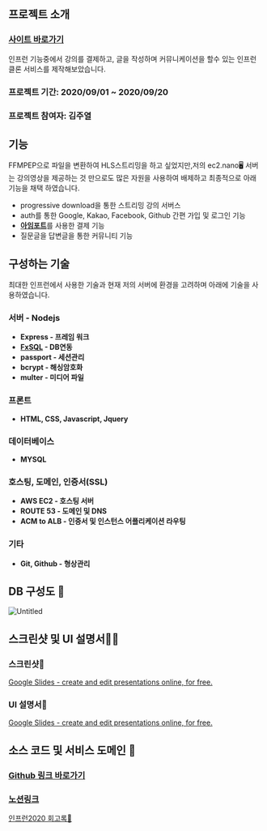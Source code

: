 ## 프로젝트 소개
### [사이트 바로가기](https://www.yeolju.com/)
인프런 기능중에서 강의를 결제하고, 글을 작성하며 커뮤니케이션을 할수 있는  인프런 클론 서비스를 제작해보았습니다.

### 프로젝트 기간: 2020/09/01 ~ 2020/09/20

### 프로젝트 참여자: 김주열

## 기능

FFMPEP으로 파일을 변환하여 HLS스트리밍을 하고 싶었지만,저의 ec2.nano🖥️ 서버는 강의영상을 제공하는 것 만으로도 많은 자원을 사용하여 배제하고 최종적으로  아래 기능을 채택 하였습니다.

- progressive download을 통한 스트리밍 강의 서버스
- auth를 통한 Google, Kakao, Facebook, Github 간편 가입 및 로그인 기능
- [**아임포트**](https://www.iamport.kr/)를 사용한 결제 기능
- 질문글을 답변글을 통한 커뮤니티 기능

## 구성하는 기술

최대한 인프런에서 사용한 기술과 현재 저의 서버에 환경을 고려하며 아래에 기술을 사용하였습니다.

### 서버 - Nodejs

- **Express - 프레임 워크**
- **[FxSQL](https://github.com/marpple/FxSQL) - DB연동**
- **passport - 세션관리**
- **bcrypt - 해싱암호화**
- **multer - 미디어 파일**

### 프론트

- **HTML, CSS, Javascript, Jquery**

### 데이터베이스

- **MYSQL**

### 호스팅, 도메인, 인증서(SSL)

- **AWS EC2 - 호스팅 서버**
- **ROUTE 53 - 도메인 및 DNS**
- **ACM to ALB - 인증서 및 인스턴스 어플리케이션 라우팅**

### 기타

- **Git, Github - 형상관리**

## DB 구성도 💾
![Untitled](https://user-images.githubusercontent.com/39614239/93670666-0612d980-fad8-11ea-8c96-040821b81d43.png)

## 스크린샷 및 UI 설명서🎑📘

### 스크린샷🎑

[Google Slides - create and edit presentations online, for free.](https://docs.google.com/presentation/d/1X6TrALrvGd0ybIRGESanHU-W5tNQ9MaV5f9F5p4DnSU/edit?usp=sharing)

### UI 설명서📘

[Google Slides - create and edit presentations online, for free.](https://docs.google.com/presentation/d/1XW1d7EOHfH8pO1lEdw4n1Bpg6hgco_l1h95nyEPvjUc/edit?usp=sharing)

## 소스 코드 및 서비스 도메인 🚩

### [Github 링크 바로가기](https://github.com/GomJY/portfolio_inflearn)

### [노션링크](https://www.notion.so/2020-6d07be329fb24f81bf5b510793e9744b) 
[인프런2020 회고록🙏](https://www.notion.so/2020-d09975acd3c7466a98c694660d138dea)

